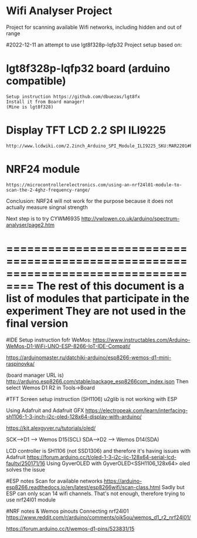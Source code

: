 # Wifi Analyser Project
Project for scanning available Wifi networks, including hidden and out of range


#2022-12-11 an attempt to use lgt8f328p-lqfp32 
Project setup based on:
# lgt8f328p-lqfp32 board (arduino compatible)
	Setup instruction https://github.com/dbuezas/lgt8fx
	Install it from Board manager!
	(Mine is lgt8f328)

# Display TFT LCD 2.2 SPI ILI9225
	http://www.lcdwiki.com/2.2inch_Arduino_SPI_Module_ILI9225_SKU:MAR2201#Program_Download
	
	
# NRF24 module
	https://microcontrollerelectronics.com/using-an-nrf24l01-module-to-scan-the-2-4ghz-frequency-range/

Conclusion: NRF24 will not work for the purpose because it does not actually measure singnal strength

Next step is to try CYWM6935 http://vwlowen.co.uk/arduino/spectrum-analyser/page2.htm

==================================================================================
The rest of this document is a list of modules that participate in the experiment
They are not used in the final version
==================================================================================



#IDE Setup instruction fofr WeMos: 
https://www.instructables.com/Arduino-WeMos-D1-WiFi-UNO-ESP-8266-IoT-IDE-Compati/

https://arduinomaster.ru/datchiki-arduino/esp8266-wemos-d1-mini-raspinovka/
 
(board manager URL is)
http://arduino.esp8266.com/stable/package_esp8266com_index.json
Then select Wemos D1 R2 in Tools->Board

#TFT Screen setup instruction (SH1106)
u2glib is not working with ESP

Using Adafruit and Adafruit GFX
https://electropeak.com/learn/interfacing-sh1106-1-3-inch-i2c-oled-128x64-display-with-arduino/

https://kit.alexgyver.ru/tutorials/oled/

SCK-->D1 --> Wemos D15(SCL)
SDA-->D2 --> Wemos D14(SDA)

LCD controller is SH1106 (not SSD1306) and therefore it's having issues with Adafruit
https://forum.arduino.cc/t/oled-1-3-i2c-iic-128x64-serial-lcd-faulty/250171/16
Using GyverOLED with GyverOLED<SSH1106_128x64> oled solves the issue

#ESP notes
Scan for available networks
https://arduino-esp8266.readthedocs.io/en/latest/esp8266wifi/scan-class.html
Sadly but ESP can only scan 14 wifi channels. That's not enough, therefore trying to use nrf24l01 module

#NRF notes & Wemos pinouts
Connecting nrf24l01
https://www.reddit.com/r/arduino/comments/oik5ou/wemos_d1_r2_nrf24l01/

https://forum.arduino.cc/t/wemos-d1-pins/523831/15

